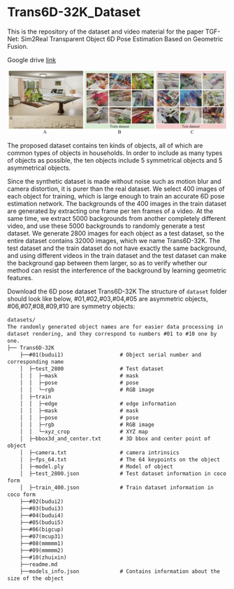 # Trans6D-32K_Dataset
This is the repository of the dataset and video material for the paper TGF-Net: Sim2Real Transparent Object 6D Pose Estimation Based on Geometric Fusion.

Google drive [link](https://drive.google.com/drive/folders/1f_V8_7trWDM6OrPu6xFGuxqD6rCSNdxs?usp=sharing)

![image](https://github.com/HaixinYuxyz/Trans6D-32K_Dataset/blob/main/Img/dataset_new.jpg)

The proposed dataset contains ten kinds of objects, all of which are common types of objects in households. In order to include as many types of objects as possible, the ten objects include 5 symmetrical objects and 5 asymmetrical objects.

Since the synthetic dataset is made without noise such as motion blur and camera distortion, it is purer than the real dataset. We select 400 images of each object for training, which is large enough to train an accurate 6D pose estimation network. The backgrounds of the 400 images in the train dataset are generated by extracting one frame per ten frames of a video. At the same time, we extract 5000 backgrounds from another completely different video, and use these 5000 backgrounds to randomly generate a test dataset. We generate 2800 images for each object as a test dataset, so the entire dataset contains 32000 images, which we name Trans6D-32K. The test dataset and the train dataset do not have exactly the same background, and using different videos in the train dataset and the test dataset can make the background gap between them larger, so as to verify whether our method can resist the interference of the background by learning geometric features.

Download the 6D pose dataset Trans6D-32K 
The structure of `dataset` folder should look like below, #01,#02,#03,#04,#05 are asymmetric objects, #06,#07,#08,#09,#10 are symmetry objects:

````
datasets/
The randomly generated object names are for easier data processing in dataset rendering, and they correspond to numbers #01 to #10 one by one.
├── Trans6D-32K 
    ├──#01(budui1)                  # Object serial number and corresponding name
    │  ├─test_2800                  # Test dataset
    │  │  ├─mask                    # mask
    │  │  ├─pose                    # pose
    │  │  └─rgb                     # RGB image
    │  ├─train
    │  │  ├─edge                    # edge information
    │  │  ├─mask                    # mask
    │  │  ├─pose                    # pose
    │  │  ├─rgb                     # RGB image
    │  │  └─xyz_crop                # XYZ map
    │  ├─bbox3d_and_center.txt      # 3D bbox and center point of object
    │  ├─camera.txt                 # camera intrinsics
    │  ├─fps_64.txt                 # The 64 keypoints on the object
    │  ├─model.ply                  # Model of object
    │  ├─test_2800.json             # Test dataset information in coco form
    │  ├─train_400.json             # Train dataset information in coco form
    ├──#02(budui2)
    ├──#03(budui3)
    ├──#04(budui4)
    ├──#05(budui5)
    ├──#06(bigcup)
    ├──#07(mcup31)
    ├──#08(mmmmm1)
    ├──#09(mmmmm2)
    ├──#10(zhuixin)
    ├──readme.md
    ├──models_info.json             # Contains information about the size of the object 
````
